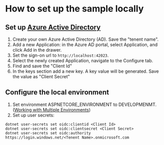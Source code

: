 # How to set up the sample locally

## Set up [Azure Active Directory](https://azure.microsoft.com/en-us/documentation/services/active-directory/)

1. Create your own Azure Active Directory (AD). Save the "tenent name".
2. Add a new Application: in the Azure AD portal, select Application, and click Add in the drawer.
3. Set the sign-on url to `http://localhost:42023`.
4. Select the newly created Application, navigate to the Configure tab.
5. Find and save the "Client Id"
8. In the keys section add a new key. A key value will be generated. Save the value as "Client Secret"

## Configure the local environment
1. Set environment ASPNETCORE_ENVIRONMENT to DEVELOPMENMT. ([Working with Multiple Environments](https://docs.asp.net/en/latest/fundamentals/environments.html))
2. Set up user secrets:
```
dotnet user-secrets set oidc:clientid <Client Id>
dotnet user-secrets set oidc:clientsecret <Client Secret>
dotnet user-secrets set oidc:authority https://login.windows.net/<Tenent Name>.onmicrosoft.com
```

